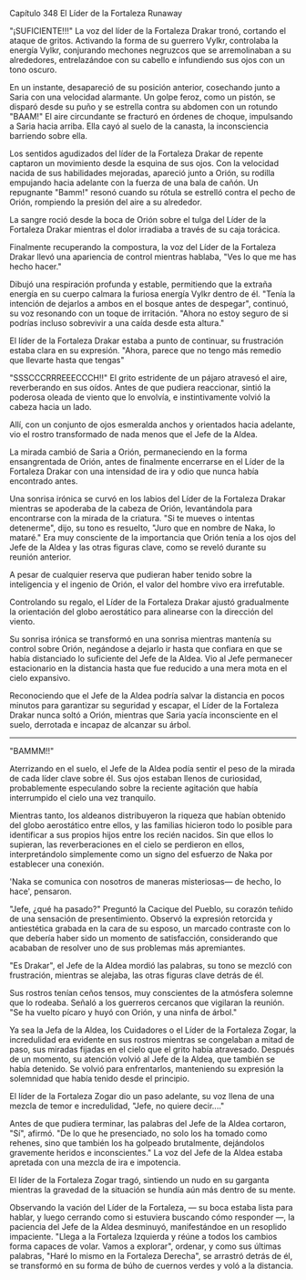 
Capítulo 348 El Líder de la Fortaleza Runaway

"¡SUFICIENTE!!!" La voz del líder de la Fortaleza Drakar tronó, cortando el ataque de gritos. Activando la forma de su guerrero Vylkr, controlaba la energía Vylkr, conjurando mechones negruzcos que se arremolinaban a su alrededores, entrelazándoe con su cabello e infundiendo sus ojos con un tono oscuro.

En un instante, desapareció de su posición anterior, cosechando junto a Saria con una velocidad alarmante. Un golpe feroz, como un pistón, se disparó desde su puño y se estrella contra su abdomen con un rotundo "BAAM!" El aire circundante se fracturó en órdenes de choque, impulsando a Saria hacia arriba. Ella cayó al suelo de la canasta, la inconsciencia barriendo sobre ella.

Los sentidos agudizados del líder de la Fortaleza Drakar de repente captaron un movimiento desde la esquina de sus ojos. Con la velocidad nacida de sus habilidades mejoradas, apareció junto a Orión, su rodilla empujando hacia adelante con la fuerza de una bala de cañón. Un repugnante "Bamm!" resonó cuando su rótula se estrelló contra el pecho de Orión, rompiendo la presión del aire a su alrededor.

La sangre roció desde la boca de Orión sobre el tulga del Líder de la Fortaleza Drakar mientras el dolor irradiaba a través de su caja torácica.

Finalmente recuperando la compostura, la voz del Líder de la Fortaleza Drakar llevó una apariencia de control mientras hablaba, "Ves lo que me has hecho hacer."

Dibujó una respiración profunda y estable, permitiendo que la extraña energía en su cuerpo calmara la furiosa energía Vylkr dentro de él. "Tenía la intención de dejarlos a ambos en el bosque antes de despegar", continuó, su voz resonando con un toque de irritación. "Ahora no estoy seguro de si podrías incluso sobrevivir a una caída desde esta altura."

El líder de la Fortaleza Drakar estaba a punto de continuar, su frustración estaba clara en su expresión. "Ahora, parece que no tengo más remedio que llevarte hasta que tengas"

"SSSCCCRRREEECCCH!!" El grito estridente de un pájaro atravesó el aire, reverberando en sus oídos. Antes de que pudiera reaccionar, sintió la poderosa oleada de viento que lo envolvía, e instintivamente volvió la cabeza hacia un lado.

Allí, con un conjunto de ojos esmeralda anchos y orientados hacia adelante, vio el rostro transformado de nada menos que el Jefe de la Aldea.

La mirada cambió de Saria a Orión, permaneciendo en la forma ensangrentada de Orión, antes de finalmente encerrarse en el Líder de la Fortaleza Drakar con una intensidad de ira y odio que nunca había encontrado antes.

Una sonrisa irónica se curvó en los labios del Líder de la Fortaleza Drakar mientras se apoderaba de la cabeza de Orión, levantándola para encontrarse con la mirada de la criatura. "Si te mueves o intentas detenerme", dijo, su tono es resuelto, "Juro que en nombre de Naka, lo mataré." Era muy consciente de la importancia que Orión tenía a los ojos del Jefe de la Aldea y las otras figuras clave, como se reveló durante su reunión anterior.

A pesar de cualquier reserva que pudieran haber tenido sobre la inteligencia y el ingenio de Orión, el valor del hombre vivo era irrefutable.

Controlando su regalo, el Líder de la Fortaleza Drakar ajustó gradualmente la orientación del globo aerostático para alinearse con la dirección del viento.

Su sonrisa irónica se transformó en una sonrisa mientras mantenía su control sobre Orión, negándose a dejarlo ir hasta que confiara en que se había distanciado lo suficiente del Jefe de la Aldea. Vio al Jefe permanecer estacionario en la distancia hasta que fue reducido a una mera mota en el cielo expansivo.

Reconociendo que el Jefe de la Aldea podría salvar la distancia en pocos minutos para garantizar su seguridad y escapar, el Líder de la Fortaleza Drakar nunca soltó a Orión, mientras que Saria yacía inconsciente en el suelo, derrotada e incapaz de alcanzar su árbol.

---

"BAMMM!!"

Aterrizando en el suelo, el Jefe de la Aldea podía sentir el peso de la mirada de cada líder clave sobre él. Sus ojos estaban llenos de curiosidad, probablemente especulando sobre la reciente agitación que había interrumpido el cielo una vez tranquilo.

Mientras tanto, los aldeanos distribuyeron la riqueza que habían obtenido del globo aerostático entre ellos, y las familias hicieron todo lo posible para identificar a sus propios hijos entre los recién nacidos. Sin que ellos lo supieran, las reverberaciones en el cielo se perdieron en ellos, interpretándolo simplemente como un signo del esfuerzo de Naka por establecer una conexión.

'Naka se comunica con nosotros de maneras misteriosas— de hecho, lo hace', pensaron.

"Jefe, ¿qué ha pasado?" Preguntó la Cacique del Pueblo, su corazón teñido de una sensación de presentimiento. Observó la expresión retorcida y antiestética grabada en la cara de su esposo, un marcado contraste con lo que debería haber sido un momento de satisfacción, considerando que acababan de resolver uno de sus problemas más apremiantes.

"Es Drakar", el Jefe de la Aldea mordió las palabras, su tono se mezcló con frustración, mientras se alejaba, las otras figuras clave detrás de él.

Sus rostros tenían ceños tensos, muy conscientes de la atmósfera solemne que lo rodeaba. Señaló a los guerreros cercanos que vigilaran la reunión. "Se ha vuelto pícaro y huyó con Orión, y una ninfa de árbol."

Ya sea la Jefa de la Aldea, los Cuidadores o el Líder de la Fortaleza Zogar, la incredulidad era evidente en sus rostros mientras se congelaban a mitad de paso, sus miradas fijadas en el cielo que el grito había atravesado. Después de un momento, su atención volvió al Jefe de la Aldea, que también se había detenido. Se volvió para enfrentarlos, manteniendo su expresión la solemnidad que había tenido desde el principio.

El líder de la Fortaleza Zogar dio un paso adelante, su voz llena de una mezcla de temor e incredulidad, "Jefe, no quiere decir...."

Antes de que pudiera terminar, las palabras del Jefe de la Aldea cortaron, "Sí", afirmó. "De lo que he presenciado, no solo los ha tomado como rehenes, sino que también los ha golpeado brutalmente, dejándolos gravemente heridos e inconscientes." La voz del Jefe de la Aldea estaba apretada con una mezcla de ira e impotencia.

El líder de la Fortaleza Zogar tragó, sintiendo un nudo en su garganta mientras la gravedad de la situación se hundía aún más dentro de su mente.

Observando la vación del Líder de la Fortaleza, — su boca estaba lista para hablar, y luego cerrando como si estuviera buscando cómo responder —, la paciencia del Jefe de la Aldea desminuyó, manifestándoe en un resoplido impaciente. "Llega a la Fortaleza Izquierda y réúne a todos los cambios forma capaces de volar. Vamos a explorar", ordenar, y como sus últimas palabras, "Haré lo mismo en la Fortaleza Derecha", se arrastró detrás de él, se transformó en su forma de búho de cuernos verdes y voló a la distancia.
